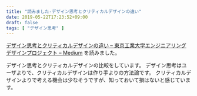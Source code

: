 ```yaml
---
title: "読みました-デザイン思考とクリティカルデザインの違い"
date: 2019-05-22T17:23:52+09:00
draft: false
tags: [ "デザイン思考" ]
---
```


[デザイン思考とクリティカルデザインの違い – 東京工業大学エンジニアリングデザインプロジェクト – Medium](https://medium.com/titech-eng-and-design/%E3%83%87%E3%82%B6%E3%82%A4%E3%83%B3%E6%80%9D%E8%80%83%E3%81%A8%E3%82%AF%E3%83%AA%E3%83%86%E3%82%A3%E3%82%AB%E3%83%AB%E3%83%87%E3%82%B6%E3%82%A4%E3%83%B3%E3%81%AE%E9%81%95%E3%81%84-4da0e2a70c6d) を読みました。

デザイン思考とクリティカルデザインの比較をしています。
デザイン思考はユーザよりで、クリティカルデザインは作り手よりの方法論です。
クリティカルデザインよりで考える機会は少なそうですが、知っておいて損はないと感じています。